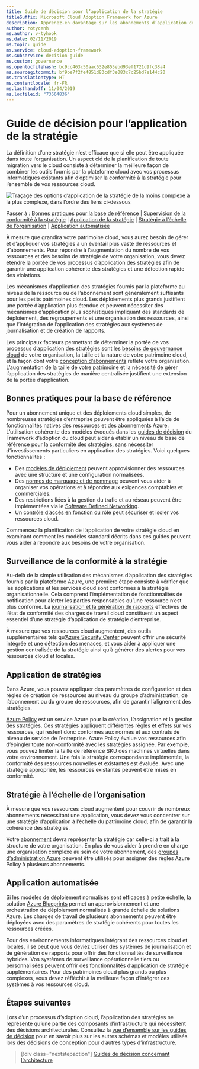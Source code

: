 ```yaml
---
title: Guide de décision pour l’application de la stratégie
titleSuffix: Microsoft Cloud Adoption Framework for Azure
description: Apprenez-en davantage sur les abonnements d’application de stratégie en tant que priorité de conception essentielle dans les migrations Azure.
author: rotycenh
ms.author: v-tyhopk
ms.date: 02/11/2019
ms.topic: guide
ms.service: cloud-adoption-framework
ms.subservice: decision-guide
ms.custom: governance
ms.openlocfilehash: bc9cc463c50aac532e855ebd93ef1721d9fc38a4
ms.sourcegitcommit: bf9be7f2fe4851d83cdf3e083c7c25bd7e144c20
ms.translationtype: HT
ms.contentlocale: fr-FR
ms.lasthandoff: 11/04/2019
ms.locfileid: "73564836"
---
```

# <a name="policy-enforcement-decision-guide"></a>Guide de décision pour l’application de la stratégie

La définition d’une stratégie n’est efficace que si elle peut être appliquée dans toute l’organisation. Un aspect clé de la planification de toute migration vers le cloud consiste à déterminer la meilleure façon de combiner les outils fournis par la plateforme cloud avec vos processus informatiques existants afin d’optimiser la conformité à la stratégie pour l’ensemble de vos ressources cloud.

![Traçage des options d’application de la stratégie de la moins complexe à la plus complexe, dans l’ordre des liens ci-dessous](../../_images/decision-guides/decision-guide-policy-enforcement.png)

Passer à : [Bonnes pratiques pour la base de référence](#baseline-best-practices) | [Supervision de la conformité à la stratégie](#policy-compliance-monitoring) | [Application de la stratégie](#policy-enforcement) | [Stratégie à l’échelle de l’organisation](#cross-organization-policy) | [Application automatisée](#automated-enforcement)

À mesure que grandira votre patrimoine cloud, vous aurez besoin de gérer et d’appliquer vos stratégies à un éventail plus vaste de ressources et d’abonnements. Pour répondre à l’augmentation du nombre de vos ressources et des besoins de stratégie de votre organisation, vous devez étendre la portée de vos processus d’application des stratégies afin de garantir une application cohérente des stratégies et une détection rapide des violations.

Les mécanismes d’application des stratégies fournis par la plateforme au niveau de la ressource ou de l’abonnement sont généralement suffisants pour les petits patrimoines cloud. Les déploiements plus grands justifient une portée d’application plus étendue et peuvent nécessiter des mécanismes d’application plus sophistiqués impliquant des standards de déploiement, des regroupements et une organisation des ressources, ainsi que l’intégration de l’application des stratégies aux systèmes de journalisation et de création de rapports.

Les principaux facteurs permettant de déterminer la portée de vos processus d’application des stratégies sont les [besoins de gouvernance cloud](../../govern/index.md) de votre organisation, la taille et la nature de votre patrimoine cloud, et la façon dont votre [conception d’abonnements](../subscriptions/index.md) reflète votre organisation. L’augmentation de la taille de votre patrimoine et la nécessité de gérer l’application des stratégies de manière centralisée justifient une extension de la portée d’application.

## <a name="baseline-best-practices"></a>Bonnes pratiques pour la base de référence

Pour un abonnement unique et des déploiements cloud simples, de nombreuses stratégies d’entreprise peuvent être appliquées à l’aide de fonctionnalités natives des ressources et des abonnements Azure. L’utilisation cohérente des modèles évoqués dans les [guides de décision](../index.md) du Framework d’adoption du cloud peut aider à établir un niveau de base de référence pour la conformité des stratégies, sans nécessiter d’investissements particuliers en application des stratégies. Voici quelques fonctionnalités :

- Des [modèles de déploiement](../resource-consistency/index.md) peuvent approvisionner des ressources avec une structure et une configuration normalisées.
- Des [normes de marquage et de nommage](../resource-tagging/index.md) peuvent vous aider à organiser vos opérations et à répondre aux exigences comptables et commerciales.
- Des restrictions liées à la gestion du trafic et au réseau peuvent être implémentées via le [Software Defined Networking](../software-defined-network/index.md).
- Un [contrôle d’accès en fonction du rôle](../identity/index.md) peut sécuriser et isoler vos ressources cloud.

Commencez la planification de l’application de votre stratégie cloud en examinant comment les modèles standard décrits dans ces guides peuvent vous aider à répondre aux besoins de votre organisation.

## <a name="policy-compliance-monitoring"></a>Surveillance de la conformité à la stratégie

Au-delà de la simple utilisation des mécanismes d’application des stratégies fournis par la plateforme Azure, une première étape consiste à vérifier que les applications et les services cloud sont conformes à la stratégie organisationnelle. Cela comprend l’implémentation de fonctionnalités de notification pour alerter les parties responsables qu’une ressource n’est plus conforme. La [journalisation et la génération de rapports](../logging-and-reporting/index.md) effectives de l’état de conformité des charges de travail cloud constituent un aspect essentiel d’une stratégie d’application de stratégie d’entreprise.

À mesure que vos ressources cloud augmentent, des outils supplémentaires tels qu’[Azure Security Center](https://docs.microsoft.com/azure/security-center) peuvent offrir une sécurité intégrée et une détection des menaces, et vous aider à appliquer une gestion centralisée de la stratégie ainsi qu’à générer des alertes pour vos ressources cloud et locales.

## <a name="policy-enforcement"></a>Application de stratégies

Dans Azure, vous pouvez appliquer des paramètres de configuration et des règles de création de ressources au niveau du groupe d’administration, de l’abonnement ou du groupe de ressources, afin de garantir l’alignement des stratégies.

[Azure Policy](https://docs.microsoft.com/azure/governance/policy/overview) est un service Azure pour la création, l’assignation et la gestion des stratégies. Ces stratégies appliquent différentes règles et effets sur vos ressources, qui restent donc conformes aux normes et aux contrats de niveau de service de l’entreprise. Azure Policy évalue vos ressources afin d’épingler toute non-conformité avec les stratégies assignée. Par exemple, vous pouvez limiter la taille de référence SKU des machines virtuelles dans votre environnement. Une fois la stratégie correspondante implémentée, la conformité des ressources nouvelles et existantes est évaluée. Avec une stratégie appropriée, les ressources existantes peuvent être mises en conformité.

## <a name="cross-organization-policy"></a>Stratégie à l’échelle de l’organisation

À mesure que vos ressources cloud augmentent pour couvrir de nombreux abonnements nécessitant une application, vous devez vous concentrer sur une stratégie d’application à l’échelle du patrimoine cloud, afin de garantir la cohérence des stratégies.

Votre [abonnement](../subscriptions/index.md) devra représenter la stratégie car celle-ci a trait à la structure de votre organisation. En plus de vous aider à prendre en charge une organisation complexe au sein de votre abonnement, des [groupes d’administration Azure](../../ready/azure-best-practices/scaling-subscriptions.md#manage-multiple-subscriptions) peuvent être utilisés pour assigner des règles Azure Policy à plusieurs abonnements.

## <a name="automated-enforcement"></a>Application automatisée

Si les modèles de déploiement normalisés sont efficaces à petite échelle, la solution [Azure Blueprints](https://docs.microsoft.com/azure/governance/blueprints/overview) permet un approvisionnement et une orchestration de déploiement normalisés à grande échelle de solutions Azure. Les charges de travail de plusieurs abonnements peuvent être déployées avec des paramètres de stratégie cohérents pour toutes les ressources créées.

Pour des environnements informatiques intégrant des ressources cloud et locales, il se peut que vous deviez utiliser des systèmes de journalisation et de génération de rapports pour offrir des fonctionnalités de surveillance hybrides. Vos systèmes de surveillance opérationnelle tiers ou personnalisées peuvent offrir des fonctionnalités d’application de stratégie supplémentaires. Pour des patrimoines cloud plus grands ou plus complexes, vous devez réfléchir à la meilleure façon d’intégrer ces systèmes à vos ressources cloud.

## <a name="next-steps"></a>Étapes suivantes

Lors d’un processus d’adoption cloud, l’application des stratégies ne représente qu’une partie des composants d’infrastructure qui nécessitent des décisions architecturales. Consultez la [vue d’ensemble sur les guides de décision](../index.md) pour en savoir plus sur les autres schémas et modèles utilisés lors des décisions de conception pour d’autres types d’infrastructure.

> [!div class="nextstepaction"]
> [Guides de décision concernant l’architecture](../index.md)
